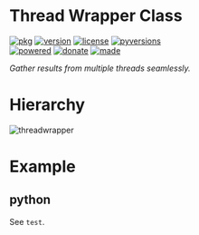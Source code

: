 # Thread Wrapper Class

<badges>[![pkg](https://img.shields.io/badge/pkg-threadwrapper-808080.svg)](http://code.foxe6.kozow.com/threadwrapper/)
[![version](https://img.shields.io/pypi/v/threadwrapper.svg)](https://pypi.org/project/threadwrapper/)
[![license](https://img.shields.io/pypi/l/threadwrapper.svg)](https://pypi.org/project/threadwrapper/)
[![pyversions](https://img.shields.io/pypi/pyversions/threadwrapper.svg)](https://pypi.org/project/threadwrapper/)  
[![powered](https://img.shields.io/badge/Say-Thanks-ddddff.svg)](https://saythanks.io/to/foxe6)
[![donate](https://img.shields.io/badge/Donate-afdian-0070ba.svg)](https://afdian.net/a/foxe6)
[![made](https://img.shields.io/badge/Made%20with-PyCharm-red.svg)](https://www.jetbrains.com/pycharm/)
</badges>

<i>Gather results from multiple threads seamlessly.</i>

# Hierarchy

![threadwrapper](http://code.foxe6.kozow.com/threadwrapper/threadwrapper.svg)

# Example

## python
See `test`.